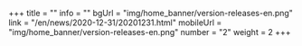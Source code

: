 +++
title = ""
info = ""
bgUrl = "img/home_banner/version-releases-en.png"
link = "/en/news/2020-12-31/20201231.html"
mobileUrl = "img/home_banner/version-releases-en.png"
number = "2"
weight =  2
+++
